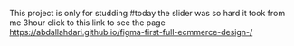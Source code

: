 This project is only for studding 
#today the slider was so hard it took from me 3hour
click to this link to see the page 
https://abdallahdari.github.io/figma-first-full-ecmmerce-design-/
